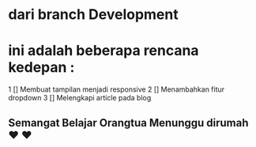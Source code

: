 # dari branch Development

# ini adalah beberapa rencana kedepan :
1 [] Membuat tampilan menjadi responsive
2 [] Menambahkan fitur dropdown
3 [] Melengkapi article pada blog

## Semangat Belajar Orangtua Menunggu dirumah :heart: :heart:

